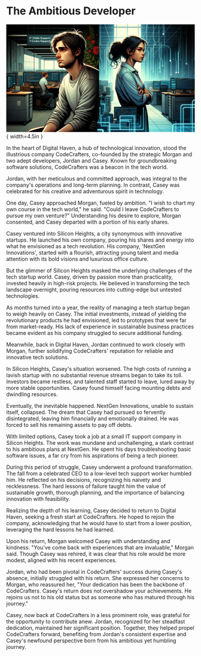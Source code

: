 # The Ambitious Developer

![Image depicting Casey in a modest IT support office and Jordan in an upscale office at CodeCrafters, symbolizing their respective journeys and roles in the story.](./images/ambition.png){ width=4.5in }

In the heart of Digital Haven, a hub of technological innovation, stood the illustrious company CodeCrafters, co-founded by the strategic Morgan and two adept developers, Jordan and Casey. Known for groundbreaking software solutions, CodeCrafters was a beacon in the tech world.

Jordan, with her meticulous and committed approach, was integral to the company's operations and long-term planning. In contrast, Casey was celebrated for his creative and adventurous spirit in technology.

One day, Casey approached Morgan, fueled by ambition. "I wish to chart my own course in the tech world," he said. "Could I leave CodeCrafters to pursue my own venture?" Understanding his desire to explore, Morgan consented, and Casey departed with a portion of his early shares.

Casey ventured into Silicon Heights, a city synonymous with innovative startups. He launched his own company, pouring his shares and energy into what he envisioned as a tech revolution. His company, 'NextGen Innovations', started with a flourish, attracting young talent and media attention with its bold visions and luxurious office culture.

But the glimmer of Silicon Heights masked the underlying challenges of the tech startup world. Casey, driven by passion more than practicality, invested heavily in high-risk projects. He believed in transforming the tech landscape overnight, pouring resources into cutting-edge but untested technologies.

As months turned into a year, the reality of managing a tech startup began to weigh heavily on Casey. The initial investments, instead of yielding the revolutionary products he had envisioned, led to prototypes that were far from market-ready. His lack of experience in sustainable business practices became evident as his company struggled to secure additional funding.

Meanwhile, back in Digital Haven, Jordan continued to work closely with Morgan, further solidifying CodeCrafters' reputation for reliable and innovative tech solutions.

In Silicon Heights, Casey's situation worsened. The high costs of running a lavish startup with no substantial revenue streams began to take its toll. Investors became restless, and talented staff started to leave, lured away by more stable opportunities. Casey found himself facing mounting debts and dwindling resources.

Eventually, the inevitable happened. NextGen Innovations, unable to sustain itself, collapsed. The dream that Casey had pursued so fervently disintegrated, leaving him financially and emotionally drained. He was forced to sell his remaining assets to pay off debts.

With limited options, Casey took a job at a small IT support company in Silicon Heights. The work was mundane and unchallenging, a stark contrast to his ambitious plans at NextGen. He spent his days troubleshooting basic software issues, a far cry from his aspirations of being a tech pioneer.

During this period of struggle, Casey underwent a profound transformation. The fall from a celebrated CEO to a low-level tech support worker humbled him. He reflected on his decisions, recognizing his naivety and recklessness. The hard lessons of failure taught him the value of sustainable growth, thorough planning, and the importance of balancing innovation with feasibility.

Realizing the depth of his learning, Casey decided to return to Digital Haven, seeking a fresh start at CodeCrafters. He hoped to rejoin the company, acknowledging that he would have to start from a lower position, leveraging the hard lessons he had learned.

Upon his return, Morgan welcomed Casey with understanding and kindness. "You've come back with experiences that are invaluable," Morgan said. Though Casey was rehired, it was clear that his role would be more modest, aligned with his recent experiences.

Jordan, who had been pivotal in CodeCrafters' success during Casey's absence, initially struggled with his return. She expressed her concerns to Morgan, who reassured her, "Your dedication has been the backbone of CodeCrafters. Casey's return does not overshadow your achievements. He rejoins us not to his old status but as someone who has matured through his journey."

Casey, now back at CodeCrafters in a less prominent role, was grateful for the opportunity to contribute anew. Jordan, recognized for her steadfast dedication, maintained her significant position. Together, they helped propel CodeCrafters forward, benefiting from Jordan's consistent expertise and Casey's newfound perspective born from his ambitious yet humbling journey.
